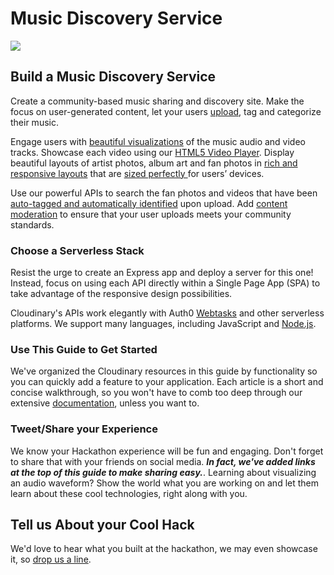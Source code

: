 # Music Discovery Service

![](http://res.cloudinary.com/de-demo/image/upload/c_scale,w_400/v1507657525/hackathon-guide-music-discovery-service.jpg)

## Build a Music Discovery Service

Create a community-based music sharing and discovery site. Make the focus on user-generated content, let your users [upload](../../learning-cloudinary/social-and-cloud-sources.md), tag and categorize their music.

Engage users with [beautiful visualizations](../../learning-cloudinary/audio-to-waveform-images.md) of the music audio and video tracks. Showcase each video using our [HTML5 Video Player](../../learning-cloudinary/audio-and-video/html5-video-player.md). Display beautiful layouts of artist photos, album art and fan photos in [rich and responsive layouts](../../learning-cloudinary/web-performance/image-optimization-i.md) that are [sized perfectly ](../../learning-cloudinary/web-performance/image-optimization-ii.md)for users’ devices.

Use our powerful APIs to search the fan photos and videos that have been[ auto-tagged and automatically identified](../../learning-cloudinary/ai-tagging-and-recognition/categorizing-images.md) upon upload. Add [content moderation](../../learning-cloudinary/ai-tagging-and-recognition/content-moderation.md) to ensure that your user uploads meets your community standards.

### Choose a Serverless Stack

Resist the urge to create an Express app and deploy a server for this one! Instead, focus on using each API directly within a Single Page App \(SPA\) to take advantage of the responsive design possibilities.

Cloudinary's APIs work elegantly with Auth0 [Webtasks](https://webtask.io) and other serverless platforms. We support many languages, including JavaScript and [Node.js](https://cloudinary.com/documentation/node_integration).

### Use This Guide to Get Started

We've organized the Cloudinary resources in this guide by functionality so you can quickly add a feature to your application. Each article is a short and concise walkthrough, so you won't have to comb too deep through our extensive [documentation](https://cloudinary.com/documentation), unless you want to.

### Tweet/Share your Experience

We know your Hackathon experience will be fun and engaging. Don't forget to share that with your friends on social media. _**In fact, we've added links at the top of this guide to make sharing easy.**_. Learning about visualizing an audio waveform? Show the world what you are working on and let them learn about these cool technologies, right along with you.

## Tell us About your Cool Hack

We'd love to hear what you built at the hackathon, we may even showcase it, so [drop us a line](mailto:Dan.Gilmore@cloudinary.com).

